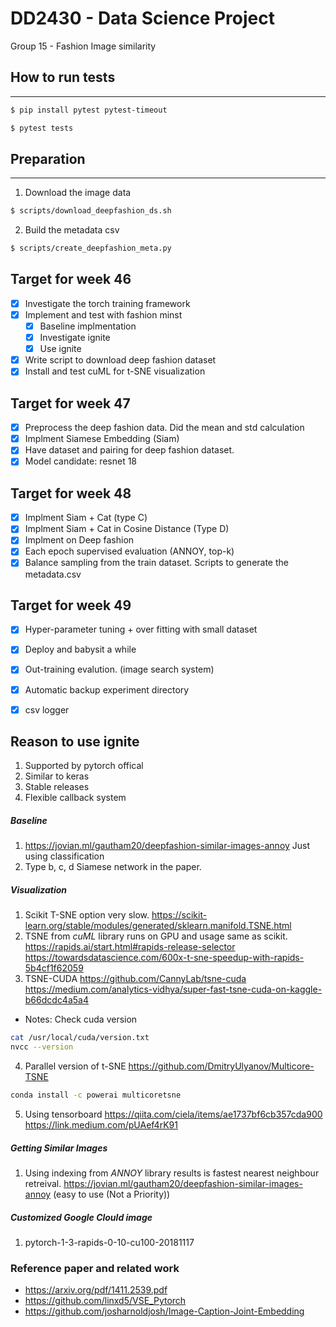 # DD2430 - Data Science Project
Group 15 - Fashion Image similarity

## How to run tests
----------------------
```bash
$ pip install pytest pytest-timeout
```
```bash
$ pytest tests
```
## Preparation
----------------------
1. Download the image data
```bash
$ scripts/download_deepfashion_ds.sh
```
2. Build the metadata csv
```bash
$ scripts/create_deepfashion_meta.py
```
## Target for week 46
- [x] Investigate the torch training framework
- [x] Implement and test with fashion minst
  - [x] Baseline implmentation
  - [x] Investigate ignite
  - [x] Use ignite
- [x] Write script to download deep fashion dataset
- [x] Install and test cuML for t-SNE visualization

## Target for week 47
- [x] Preprocess the deep fashion data. Did the mean and std calculation
- [x] Implment Siamese Embedding (Siam)
- [x] Have dataset and pairing for deep fashion dataset.
- [x] Model candidate: resnet 18

## Target for week 48
- [x] Implment Siam + Cat (type C)
- [x] Implment Siam + Cat in Cosine Distance (Type D)
- [x] Implment on Deep fashion
- [x] Each epoch supervised evaluation (ANNOY, top-k)
- [x] Balance sampling from the train dataset. Scripts to generate the metadata.csv

## Target for week 49
- [x] Hyper-parameter tuning + over fitting with small dataset
- [x] Deploy and babysit a while
- [x] Out-training evalution. (image search system)
- [x] Automatic backup experiment directory
- [x] csv logger


## Reason to use ignite
1. Supported by pytorch offical
2. Similar to keras
3. Stable releases
4. Flexible callback system

##### Baseline
1. https://jovian.ml/gautham20/deepfashion-similar-images-annoy
    Just using classification
2. Type b, c, d Siamese network in the paper.

##### Visualization
1. Scikit T-SNE option very slow.
   https://scikit-learn.org/stable/modules/generated/sklearn.manifold.TSNE.html
2. TSNE from *cuML* library runs on GPU and usage same as scikit.
   https://rapids.ai/start.html#rapids-release-selector
   https://towardsdatascience.com/600x-t-sne-speedup-with-rapids-5b4cf1f62059
3. TSNE-CUDA
   https://github.com/CannyLab/tsne-cuda
   https://medium.com/analytics-vidhya/super-fast-tsne-cuda-on-kaggle-b66dcdc4a5a4
*  Notes: Check cuda version
  ```bash
  cat /usr/local/cuda/version.txt
  nvcc --version
  ```
4. Parallel version of t-SNE
  https://github.com/DmitryUlyanov/Multicore-TSNE
  ```bash
  conda install -c powerai multicoretsne
  ```
5. Using tensorboard 
  https://qiita.com/ciela/items/ae1737bf6cb357cda900
  https://link.medium.com/pUAef4rK91

##### Getting Similar Images
1. Using indexing from *ANNOY* library results is fastest nearest neighbour retreival.
  https://jovian.ml/gautham20/deepfashion-similar-images-annoy
  (easy to use (Not a Priority))

##### Customized Google Clould image
1. pytorch-1-3-rapids-0-10-cu100-20181117

### Reference paper and related work
- https://arxiv.org/pdf/1411.2539.pdf  
- https://github.com/linxd5/VSE_Pytorch  
- https://github.com/josharnoldjosh/Image-Caption-Joint-Embedding 

